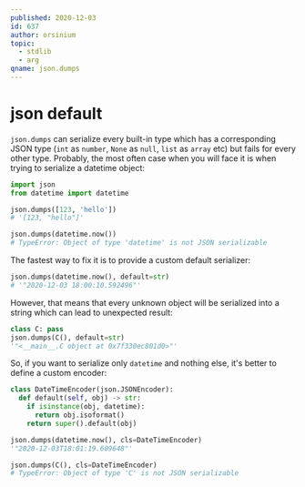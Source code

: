 ```yaml
---
published: 2020-12-03
id: 637
author: orsinium
topic:
  - stdlib
  - arg
qname: json.dumps
---
```


# json default

`json.dumps` can serialize every built-in type which has a corresponding JSON type (`int` as `number`, `None` as `null`, `list` as `array` etc) but fails for every other type. Probably, the most often case when you will face it is when trying to serialize a datetime object:

```python
import json
from datetime import datetime

json.dumps([123, 'hello'])
# '[123, "hello"]'

json.dumps(datetime.now())
# TypeError: Object of type 'datetime' is not JSON serializable
```

The fastest way to fix it is to provide a custom default serializer:

```python
json.dumps(datetime.now(), default=str)
# '"2020-12-03 18:00:10.592496"'
```

However, that means that every unknown object will be serialized into a string which can lead to unexpected result:

```python
class C: pass
json.dumps(C(), default=str)
'"<__main__.C object at 0x7f330ec801d0>"'
```

So, if you want to serialize only `datetime` and nothing else, it's better to define a custom encoder:

```python
class DateTimeEncoder(json.JSONEncoder):
  def default(self, obj) -> str:
    if isinstance(obj, datetime):
      return obj.isoformat()
    return super().default(obj)

json.dumps(datetime.now(), cls=DateTimeEncoder)
'"2020-12-03T18:01:19.609648"'

json.dumps(C(), cls=DateTimeEncoder)
# TypeError: Object of type 'C' is not JSON serializable
```
